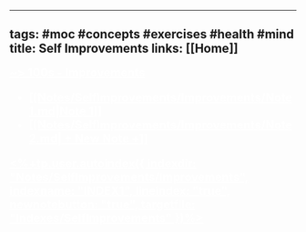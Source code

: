 ----
tags: #moc #concepts #exercises #health #mind
title: Self Improvements
links: [[Home]]
----

<a style="text-decoration: underline; font-weight: bold; font-size: 20; color: white"> ~> 100s - Improvements 

<!--INDEX1-->
- [[Notes/SelfImprovements/Improvements/Note 1.md|Note 1]]
- [[Notes/SelfImprovements/Improvements/Note 2.md| + New Note +]]

<%+tp.user.autoindex({ indexdir: "Notes/SelfImprovements/Improvements", indexname: "INDEX1", lineindex: "true", newnotebutton: "true", targetfile: "Indexes/SelfImprovements" })%>
<!--INDEX1-->
